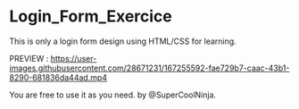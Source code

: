 



# Login_Form_Exercice
 This is only a login form design using HTML/CSS for learning.

 

PREVIEW : 
https://user-images.githubusercontent.com/28671231/167255592-fae729b7-caac-43b1-8290-681836da44ad.mp4







You are free to use it as you need. by @SuperCoolNinja.
